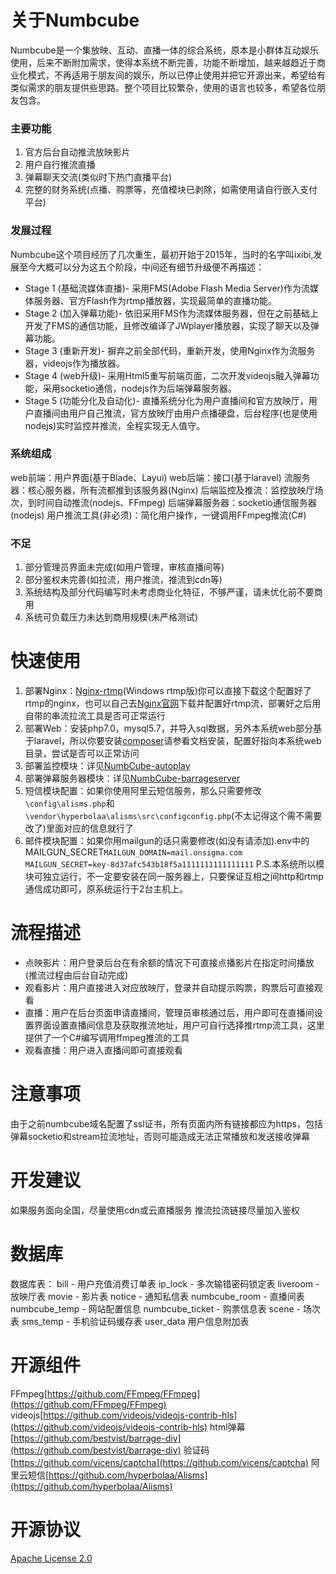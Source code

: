 # 关于Numbcube 
Numbcube是一个集放映、互动、直播一体的综合系统，原本是小群体互动娱乐使用，后来不断附加需求，使得本系统不断完善，功能不断增加，越来越趋近于商业化模式，不再适用于朋友间的娱乐，所以已停止使用并把它开源出来，希望给有类似需求的朋友提供些思路。整个项目比较繁杂，使用的语言也较多，希望各位朋友包含。

### 主要功能
1. 官方后台自动推流放映影片
2. 用户自行推流直播
3. 弹幕聊天交流(类似时下热门直播平台)
4. 完整的财务系统(点播、购票等，充值模块已剥除，如需使用请自行嵌入支付平台)

### 发展过程
Numbcube这个项目经历了几次重生，最初开始于2015年，当时的名字叫ixibi,发展至今大概可以分为这五个阶段，中间还有细节升级便不再描述：
* Stage 1 (基础流媒体直播)- 采用FMS(Adobe Flash Media Server)作为流媒体服务器、官方Flash作为rtmp播放器，实现最简单的直播功能。
* Stage 2 (加入弹幕功能)- 依旧采用FMS作为流媒体服务器，但在之前基础上开发了FMS的通信功能，且修改编译了JWplayer播放器，实现了聊天以及弹幕功能。
* Stage 3 (重新开发)- 摒弃之前全部代码，重新开发，使用Nginx作为流服务器，videojs作为播放器。
* Stage 4 (web升级)- 采用Html5重写前端页面，二次开发videojs融入弹幕功能，采用socketio通信，nodejs作为后端弹幕服务器。
* Stage 5 (功能分化及自动化)- 直播系统分化为用户直播间和官方放映厅，用户直播间由用户自己推流，官方放映厅由用户点播硬盘，后台程序(也是使用nodejs)实时监控并推流，全程实现无人值守。

### 系统组成
web前端：用户界面(基于Blade、Layui) 
web后端：接口(基于laravel)
流服务器：核心服务器，所有流都推到该服务器(Nginx) 
后端监控及推流：监控放映厅场次，到时间自动推流(nodejs、FFmpeg) 
后端弹幕服务器：socketio通信服务器(nodejs) 
用户推流工具(非必须)：简化用户操作，一键调用FFmpeg推流(C#)

### 不足
1. 部分管理员界面未完成(如用户管理，审核直播间等)
2. 部分鉴权未完善(如拉流，用户推流，推流到cdn等)
3. 系统结构及部分代码编写时未考虑商业化特征，不够严谨，请未优化前不要商用
4. 系统可负载压力未达到商用规模(未严格测试)

# 快速使用
1. 部署Nginx：[Nginx-rtmp](https://github.com/KirosHan/nginx-rtmp-win32)(Windows rtmp版)你可以直接下载这个配置好了rtmp的nginx，也可以自己去[Nginx官网](http://nginx.org/)下载并配置好rtmp流，部署好之后用自带的串流拉流工具是否可正常运行
2. 部署Web：安装php7.0，mysql5.7，并导入sql数据，另外本系统web部分基于laravel，所以你要安装[composer](https://getcomposer.org/)请参看文档安装，配置好指向本系统web目录，尝试是否可以正常访问
3. 部署监控模块：详见[NumbCube-autoplay](https://github.com/KirosHan/NumbCube-autoplay)
4. 部署弹幕服务器模块：详见[NumbCube-barrageserver](https://github.com/KirosHan/NumbCube-barrageserver)
5. 短信模块配置：如果你使用阿里云短信服务，那么只需要修改`\config\alisms.php`和`\vendor\hyperbolaa⁩\alisms⁩\src⁩\config⁩config.php⁩`(不太记得这个需不需要改了)里面对应的信息就行了
6. 邮件模块配置：如果你用mailgun的话只需要修改(如没有请添加).env中的MAILGUN_SECRET`MAILGUN_DOMAIN=mail.onsigma.com
MAILGUN_SECRET=key-8d37afc543b18f5a1111111111111111`
P.S.本系统所以模块可独立运行，不一定要安装在同一服务器上，只要保证互相之间http和rtmp通信成功即可，原系统运行于2台主机上。

# 流程描述
* 点映影片：用户登录后台在有余额的情况下可直接点播影片在指定时间播放(推流过程由后台自动完成)
* 观看影片：用户直接进入对应放映厅，登录并自动提示购票，购票后可直接观看
* 直播：用户在后台页面申请直播间，管理员审核通过后，用户即可在直播间设置界面设置直播间信息及获取推流地址，用户可自行选择推rtmp流工具，这里提供了一个C#编写调用ffmpeg推流的工具
* 观看直播：用户进入直播间即可直接观看


# 注意事项
由于之前numbcube域名配置了ssl证书，所有页面内所有链接都应为https，包括弹幕socketio和stream拉流地址，否则可能造成无法正常播放和发送接收弹幕


# 开发建议
如果服务面向全国，尽量使用cdn或云直播服务 
推流拉流链接尽量加入鉴权

# 数据库
数据库表：
bill - 用户充值消费订单表
ip_lock - 多次输错密码锁定表
liveroom - 放映厅表
movie - 影片表
notice - 通知私信表
numbcube_room - 直播间表
numbcube_temp - 网站配置信息
numbcube_ticket - 购票信息表
scene - 场次表
sms_temp - 手机验证码缓存表
user_data 用户信息附加表

# 开源组件
FFmpeg[https://github.com/FFmpeg/FFmpeg](https://github.com/FFmpeg/FFmpeg)
videojs[https://github.com/videojs/videojs-contrib-hls](https://github.com/videojs/videojs-contrib-hls)
html弹幕[https://github.com/bestvist/barrage-div](https://github.com/bestvist/barrage-div)
验证码[https://github.com/vicens/captcha](https://github.com/vicens/captcha)
阿里云短信[https://github.com/hyperbolaa/Alisms](https://github.com/hyperbolaa/Alisms)

# 开源协议
[Apache License 2.0](https://github.com/KirosHan/NumbCube/blob/master/LICENSE)
